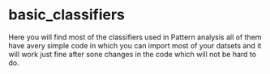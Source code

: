 # basic_classifiers
Here you will find most of the classifiers used in Pattern analysis
all of them have avery simple code in which you can import most of your datsets and it will work just fine after sone changes in the code
which will not be hard to do.
